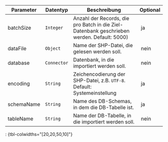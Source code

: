 Parameter | Datentyp | Beschreibung | Optional
----------|----------|-------------|-------------
batchSize | `Integer` | Anzahl der Records, die pro Batch in die Ziel-Datenbank geschrieben werden. Default: 5000) | ja
dataFile | `Object` | Name der SHP-Datei, die gelesen werden soll. | nein
database | `Connector` | Datenbank, in die importiert werden soll. | nein
encoding | `String` | Zeichencodierung der SHP-Datei, z.B. `UTF-8`. Default: Systemeinstellung | ja
schemaName | `String` | Name des DB-Schemas, in dem die DB-Tabelle ist. | ja
tableName | `String` | Name der DB-Tabelle, in die importiert werden soll. | nein
: {tbl-colwidths="[20,20,50,10]"}
